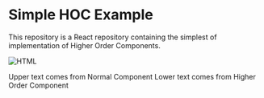 # Simple HOC Example

This repository is a React repository containing the simplest of implementation of
Higher Order Components.

![HTML](https://uploads.codesandbox.io/uploads/user/0afc2da6-d724-47ea-be18-8fae6a8f3474/2Hqf-previewImage.png)

Upper text comes from Normal Component
Lower text comes from Higher Order Component
